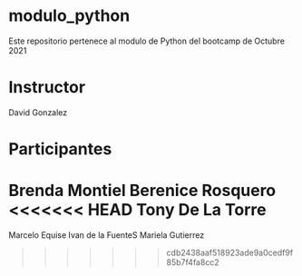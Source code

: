 # modulo_python
Este repositorio pertenece al modulo de Python del bootcamp de Octubre 2021

# Instructor
David Gonzalez

# Participantes
Brenda Montiel
Berenice Rosquero
<<<<<<< HEAD
Tony De La Torre
=======
Marcelo Equise
Ivan de la FuenteS
Mariela Gutierrez
>>>>>>> cdb2438aaf518923ade9a0cedf9f85b7f4fa8cc2
